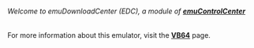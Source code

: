 ###### Welcome to emuDownloadCenter (EDC), a module of [**emuControlCenter**](https://github.com/PhoenixInteractiveNL/emuControlCenter/wiki/)

For more information about this emulator, visit the [**VB64**](https://github.com/PhoenixInteractiveNL/emuDownloadCenter/wiki/Emulator-vb64#menu) page.
